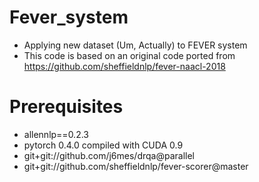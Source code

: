 # Fever_system
* Applying new dataset (Um, Actually) to FEVER system
* This code is based on an original code ported from https://github.com/sheffieldnlp/fever-naacl-2018

# Prerequisites
* allennlp==0.2.3
* pytorch 0.4.0 compiled with CUDA 0.9
* git+git://github.com/j6mes/drqa@parallel
* git+git://github.com/sheffieldnlp/fever-scorer@master

